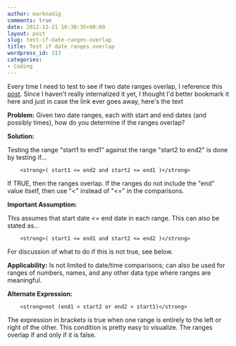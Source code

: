 ```yaml
---
author: marknadig
comments: true
date: 2012-12-21 16:38:35+00:00
layout: post
slug: test-if-date-ranges-overlap
title: Test if date ranges overlap
wordpress_id: 313
categories:
- Coding
---
```


Every time I need to test to see if two date ranges overlap, I reference this [post](http://c2.com/cgi/wiki?TestIfDateRangesOverlap). Since I haven't really internalized it yet, I thought I'd better bookmark it here and just in case the link ever goes away, here's the text

**Problem:** Given two date ranges, each with start and end dates (and possibly times), how do you determine if the ranges overlap?

**Solution:**

Testing the range "start1 to end1" against the range "start2 to end2" is done by testing if...

    
    	<strong>( start1 <= end2 and start2 <= end1 )</strong>


If TRUE, then the ranges overlap. If the ranges do not include the "end" value itself, then use "<" instead of "<=" in the comparisons.

**Important Assumption:**

This assumes that start date <= end date in each range. This can also be stated as...

    
    	<strong>( start1 <= end1 and start2 <= end2 )</strong>


For discussion of what to do if this is not true, see below.

**Applicability:** Is not limited to date/time comparisons; can also be used for ranges of numbers, names, and any other data type where ranges are meaningful.

**Alternate Expression:**

    
    	<strong>not (end1 < start2 or end2 < start1)</strong>


The expression in brackets is true when one range is entirely to the left or right of the other. This condition is pretty easy to visualize. The ranges overlap if and only if it is false.
